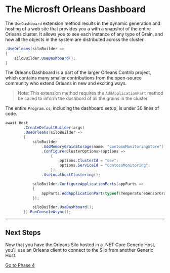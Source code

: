# The Microsft Orleans Dashboard

The `UseDashboard` extension method results in the dynamic generation and hosting of a web site that provides you a with a snapshot of the entire Orleans cluster. It allows you to see each instance of any type of Grain, and how all the objects in the system are distributed across the cluster. 

```csharp
.UseOrleans(siloBuilder =>
{
    siloBuilder.UseDashboard();
}
```

The Orleans Dashboard is a part of the larger Orleans Contrib project, which contains many smaller contributions from the open-source community who extend Orleans in new and exciting ways. 

> Note: This extension method requires the `AddApplicationPart` method be called to inform the dashbord of all the grains in the cluster.

The entire `Program.cs`, including the dashboard setup, is under 30 lines of code.

```csharp
await Host
        .CreateDefaultBuilder(args)
        .UseOrleans(siloBuilder =>
        {
            siloBuilder
                .AddMemoryGrainStorage(name: "contosoMonitoringStore")
                .Configure<ClusterOptions>(options =>
                    {
                        options.ClusterId = "dev";
                        options.ServiceId = "ContosoMonitoring";
                    })
                .UseLocalhostClustering();

            siloBuilder.ConfigureApplicationParts(appParts => 
            {
                appParts.AddApplicationPart(typeof(TemperatureSensorGrain).Assembly).WithReferences();
            });

            siloBuilder.UseDashboard();
        }).RunConsoleAsync();
```

---

## Next Steps

Now that you have the Orleans Silo hosted in a .NET Core Generic Host, you'll use an Orleans client to connect to the Silo from another Generic Host.

[Go to Phase 4](docs/04-temperature-worker-service.md)